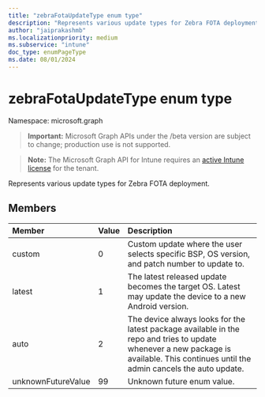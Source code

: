 ```yaml
---
title: "zebraFotaUpdateType enum type"
description: "Represents various update types for Zebra FOTA deployment."
author: "jaiprakashmb"
ms.localizationpriority: medium
ms.subservice: "intune"
doc_type: enumPageType
ms.date: 08/01/2024
---
```


# zebraFotaUpdateType enum type

Namespace: microsoft.graph

> **Important:** Microsoft Graph APIs under the /beta version are subject to change; production use is not supported.

> **Note:** The Microsoft Graph API for Intune requires an [active Intune license](https://go.microsoft.com/fwlink/?linkid=839381) for the tenant.

Represents various update types for Zebra FOTA deployment.

## Members
|Member|Value|Description|
|:---|:---|:---|
|custom|0|Custom update where the user selects specific BSP, OS version, and patch number to update to.|
|latest|1|The latest released update becomes the target OS. Latest may update the device to a new Android version.|
|auto|2|The device always looks for the latest package available in the repo and tries to update whenever a new package is available. This continues until the admin cancels the auto update.|
|unknownFutureValue|99|Unknown future enum value.|
